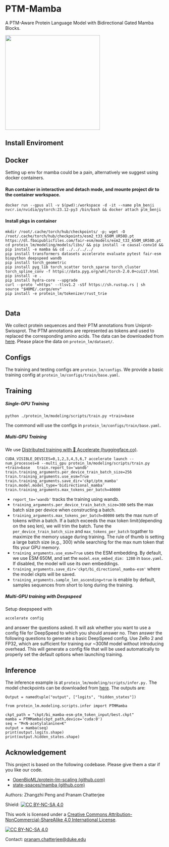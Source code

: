 # PTM-Mamba

A PTM-Aware Protein Language Model with Bidirectional Gated Mamba Blocks.

<img src="https://github.com/programmablebio/ptm-mamba/assets/106272333/a58515f7-9804-4c4d-8cf7-835afc9b006d" width="300" height="300">

## Install Enviroment

## Docker

Setting up env for mamba could be a pain, alternatively we suggest using docker containers.

#### Run container in interactive and detach mode, and mounte project dir to the container workspace.

```
docker run --gpus all -v $(pwd):/workspace -d -it --name plm_benji nvcr.io/nvidia/pytorch:23.12-py3 /bin/bash && docker attach plm_benji
```

#### Install pkgs in container

```
mkdir /root/.cache/torch/hub/checkpoints/ -p; wget -O /root/.cache/torch/hub/checkpoints/esm2_t33_650M_UR50D.pt https://dl.fbaipublicfiles.com/fair-esm/models/esm2_t33_650M_UR50D.pt
cd protein_lm/modeling/models/libs/ && pip install -e causal-conv1d && pip install -e mamba && cd ../../../../
pip install transformers datasets accelerate evaluate pytest fair-esm biopython deepspeed wandb
pip install torch_geometric
pip install pyg_lib torch_scatter torch_sparse torch_cluster torch_spline_conv -f https://data.pyg.org/whl/torch-2.0.0+cu117.html
pip install -e .
pip install hydra-core --upgrade
curl --proto '=https' --tlsv1.2 -sSf https://sh.rustup.rs | sh
source "$HOME/.cargo/env"
pip install -e protein_lm/tokenizer/rust_trie


```

## Data

We collect protein sequences and their PTM annotations from Uniprot-Swissprot. The PTM annotations are represented as tokens and used to replaced the corresponding amino acids. The data can be downloaded from [here](https://drive.google.com/file/d/151KUp79tgBxphoIky1-ohyuvzIS1gtNS/view?usp=drive_link). Please place the data on  `protein_lm/dataset/`.

## Configs

The training and testing configs are `protein_lm/configs`. We provide a basic training config at `protein_lm/configs/train/base.yaml`.

## Training

##### Single-GPU Training

```
python ./protein_lm/modeling/scripts/train.py +train=base 
```

The commond will use the configs in `protein_lm/configs/train/base.yaml`.

##### Multi-GPU Training

We use [Distributed training with 🤗 Accelerate (huggingface.co)](https://huggingface.co/docs/transformers/main/accelerate).

```
CUDA_VISIBLE_DEVICES=0,1,2,3,4,5,6,7 accelerate launch --num_processes=8 --multi_gpu protein_lm/modeling/scripts/train.py +train=base   train.report_to='wandb' train.training_arguments.per_device_train_batch_size=256 train.training_arguments.use_esm=True train.training_arguments.save_dir='ckpt/ptm_mamba' train.model.model_type='bidirectional_mamba' train.training_arguments.max_tokens_per_batch=40000 
```

- `report_to='wandb'`  tracks the training using wandb.
- `training_arguments.per_device_train_batch_size=300` sets the max batch size per device when constructing a batch.
- `training_arguments.max_tokens_per_batch=80000` sets the max num of tokens within a batch. If a batch exceeds the max token limit(depending on the seq len), we will trim the batch. Tune the `per_device_train_batch_size` and ``max_tokens_per_batch`` togather to maximize the memory usage during training. The rule of thumb is setting a large batch size (e.g., 300) while searching for the max num token that fits your GPU memory.
- `training_arguments.use_esm=True` uses the ESM embedding. By default, we use ESM 650M, and set the `model.esm_embed_dim: 1280` in `base.yaml`.  If disabled, the model will use its own embeddings.
- `training_arguments.save_dir='ckpt/bi_directional_mamba-esm'` where the model ckpts will be saved.
- `training_arguments.sample_len_ascending=true` is enable by default, samples sequences from short to long during the training.

##### Multi-GPU training with Deepspeed

Setup deepspeed with

```
accelerate config
```

and answer the questions asked. It will ask whether you want to use a config file for DeepSpeed to which you should answer no. Then answer the following questions to generate a basic DeepSpeed config. Use ZeRo 2 and FP32, which are sufficient for training our ~300M model without introducing overhead. This will generate a config file that will be used automatically to properly set the default options when launching training.

## Inference

The inference example is at `protein_lm/modeling/scripts/infer.py.` The model checkpoints can be downloaded from [here](https://drive.google.com/file/d/1x_rKff0xswWU7_ixKYvZvWYZPR23cd8x/view?usp=sharing). The outputs are:

```
Output = namedtuple("output", ["logits", "hidden_states"])
```

```
from protein_lm.modeling.scripts.infer import PTMMamba

ckpt_path = "ckpt/bi_mamba-esm-ptm_token_input/best.ckpt"
mamba = PTMMamba(ckpt_path,device='cuda:0')
seq = "M<N-acetylalanine>K"
output = mamba(seq)
print(output.logits.shape)
print(output.hidden_states.shape)
```

## Acknowledgement

This project is based on the  following codebase. Please give them a star if you like our code.

- [OpenBioML/protein-lm-scaling (github.com)](https://github.com/OpenBioML/protein-lm-scaling)
- [state-spaces/mamba (github.com)](https://github.com/state-spaces/mamba)

Authors: Zhangzhi Peng and Pranam Chatterjee

Shield: [![CC BY-NC-SA 4.0][cc-by-nc-sa-shield]][cc-by-nc-sa]

This work is licensed under a
[Creative Commons Attribution-NonCommercial-ShareAlike 4.0 International License][cc-by-nc-sa].

[![CC BY-NC-SA 4.0][cc-by-nc-sa-image]][cc-by-nc-sa]

[cc-by-nc-sa]: http://creativecommons.org/licenses/by-nc-sa/4.0/
[cc-by-nc-sa-image]: https://licensebuttons.net/l/by-nc-sa/4.0/88x31.png
[cc-by-nc-sa-shield]: https://img.shields.io/badge/License-CC%20BY--NC--SA%204.0-lightgrey.svg
Contact: pranam.chatterjee@duke.edu

